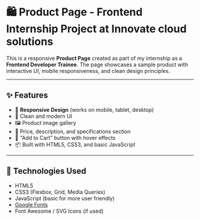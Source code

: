 
# 🛍️ Product Page - Frontend Internship Project at Innovate cloud solutions

This is a responsive **Product Page** created as part of my internship as a **Frontend Developer Trainee**. The page showcases a sample product with interactive UI, mobile responsiveness, and clean design principles.

---

## ✨ Features

* 📱 **Responsive Design** (works on mobile, tablet, desktop)
* 🎨 Clean and modern UI
* 🖼️ Product image gallery
* 🧾 Price, description, and specifications section
* 🛒 "Add to Cart" button with hover effects
* 📦 Built with HTML5, CSS3, and basic JavaScript&#x20;

---

## 🚀 Technologies Used

* HTML5
* CSS3 (Flexbox, Grid, Media Queries)
* JavaScript (basic for more user friendly)
* [Google Fonts](https://fonts.google.com/)
* Font Awesome / SVG Icons (if used)
